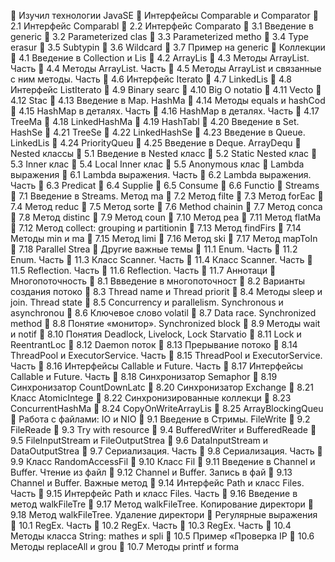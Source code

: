 	Изучил технологии JavaSE
	Интерфейсы Comparable и Comparator
	2.1 Интерфейс Comparabl
	2.2 Интерфейс Comparato
	3.1 Введение в generic
	3.2 Parameterized clas
	3.3 Parameterized metho
	3.4 Type erasur
	3.5 Subtypin
	3.6 Wildcard
	3.7 Пример на generic
	Коллекции
	4.1 Введение в Collection и Lis
	4.2 ArrayLis
	4.3 Методы ArrayList. Часть 
	4.4 Методы ArrayList. Часть 
	4.5 Методы ArrayList и связанные с ним методы. Часть 
	4.6 Интерфейс Iterato
	4.7 LinkedLis
	4.8 Интерфейс ListIterato
	4.9 Binary searc
	4.10 Big O notatio
	4.11 Vecto
	4.12 Stac
	4.13 Введение в Map. HashMa
	4.14 Методы equals и hashCod
	4.15 HashMap в деталях. Часть 
	4.16 HashMap в деталях. Часть 
	4.17 TreeMa
	4.18 LinkedHashMa
	4.19 HashTabl
	4.20 Введение в Set. HashSe
	4.21 TreeSe
	4.22 LinkedHashSe
	4.23 Введение в Queue. LinkedLis
	4.24 PriorityQueu
	4.25 Введение в Deque. ArrayDequ
		Nested классы
	5.1 Введение в Nested класс
	5.2 Static Nested клас
	5.3 Inner клас
	5.4 Local Inner клас
	5.5 Anonymous клас
	Lambda выражения
	6.1 Lambda выражения. Часть 
	6.2 Lambda выражения. Часть 
	6.3 Predicat
	6.4 Supplie
	6.5 Consume
	6.6 Functio
	Streams
	7.1 Введение в Streams. Метод ma
	7.2 Метод filte
	7.3 Метод forEac
	7.4 Метод reduc
	7.5 Метод sorte
	7.6 Method chainin
	7.7 Метод conca
	7.8 Метод distinc
	7.9 Метод coun
	7.10 Метод pea
	7.11 Метод flatMa
	7.12 Метод collect: grouping и partitionin
	7.13 Метод findFirs
	7.14 Методы min и ma
	7.15 Метод limi
	7.16 Метод ski
	7.17 Метод mapToIn
	7.18 Parallel Strea
	Другие важные темы
	11.1 Enum. Часть 
	11.2 Enum. Часть 
	11.3 Класс Scanner. Часть 
	11.4 Класс Scanner. Часть 
	11.5 Reflection. Часть 
	11.6 Reflection. Часть 
	11.7 Аннотаци		Многопоточность
	8.1 Ввведение в многопоточност
	8.2 Варианты создания потоко
	8.3 Thread name и Thread priorit
	8.4 Методы sleep и join. Thread state
	8.5 Concurrency и parallelism. Synchronous и asynchronou
	8.6 Ключевое слово volatil
	8.7 Data race. Synchronized method
	8.8 Понятие «монитор». Synchronized block
	8.9 Методы wait и notif
	8.10 Понятия Deadlock, Livelock, Lock Starvatio
	8.11 Lock и ReentrantLoc
	8.12 Daemon поток
	8.13 Прерывание потоко
	8.14 ThreadPool и ExecutorService. Часть 
	8.15 ThreadPool и ExecutorService. Часть 
	8.16 Интерфейсы Callable и Future. Часть 
	8.17 Интерфейсы Callable и Future. Часть 
	8.18 Синхронизатор Semaphor
	8.19 Синхронизатор CountDownLatc
	8.20 Синхронизатор Exchange
	8.21 Класс AtomicIntege
	8.22 Синхронизированные коллекци
	8.23 ConcurrentHashMa
	8.24 CopyOnWriteArrayLis
	8.25 ArrayBlockingQueu
	Работа с файлами: IO и NIO
	9.1 Введение в Стримы. FileWrite
	9.2 FileReade
	9.3 Try with resource
	9.4 BufferedWriter и BufferedReade
	9.5 FileInputStream и FileOutputStrea
	9.6 DataInputStream и DataOutputStrea
	9.7 Сериализация. Часть 
	9.8 Сериализация. Часть 
	9.9 Класс RandomAccessFil
	9.10 Класс Fil
	9.11 Введение в Channel и Buffer. Чтение из файл
	9.12 Channel и Buffer. Запись в фай
	9.13 Channel и Buffer. Важные метод
	9.14 Интерфейс Path и класс Files. Часть 
	9.15 Интерфейс Path и класс Files. Часть 
	9.16 Введение в метод walkFileTre
	9.17 Метод walkFileTree. Копирование директори
	9.18 Метод walkFileTree. Удаление директори
	Регулярные выражения
	10.1 RegEx. Часть 
	10.2 RegEx. Часть 
	10.3 RegEx. Часть 
	10.4 Методы класса String: mathes и spli
	10.5 Пример «Проверка IP
	10.6 Методы replaceAll и grou
	10.7 Методы printf и forma
